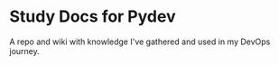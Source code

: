 # Study Docs for Pydev

A repo and wiki with knowledge I've gathered and used in my DevOps journey.
